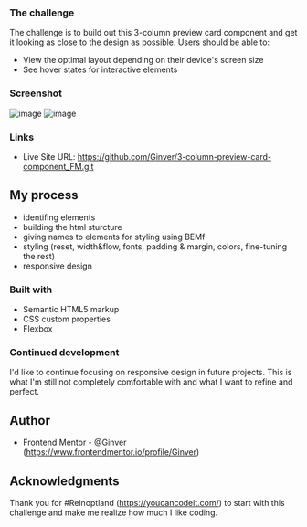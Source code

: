 
### The challenge

The challenge is to build out this 3-column preview card component and get it looking as close to the design as possible.
Users should be able to:

- View the optimal layout depending on their device's screen size
- See hover states for interactive elements

### Screenshot
![image](https://user-images.githubusercontent.com/74971813/188313380-ae45300a-f46b-405e-ab03-825a8ed2ce17.png)
![image](https://user-images.githubusercontent.com/74971813/188327099-ee8025a8-f63b-4674-8bfc-91c1d6ca43ea.png)

### Links

- Live Site URL: https://github.com/Ginver/3-column-preview-card-component_FM.git

## My process

- identifing elements
- building the html sturcture
- giving names to elements for styling using BEMf
- styling (reset, width&flow, fonts, padding & margin, colors, fine-tuning the rest)
- responsive design

### Built with

- Semantic HTML5 markup
- CSS custom properties
- Flexbox


### Continued development

I'd like to continue focusing on responsive design in future projects. This is what I'm still not completely comfortable with and what I want to refine and perfect.

## Author

- Frontend Mentor - @Ginver (https://www.frontendmentor.io/profile/Ginver)

## Acknowledgments

Thank you for #Reinoptland (https://youcancodeit.com/) to start with this challenge and make me realize how much I like coding.

